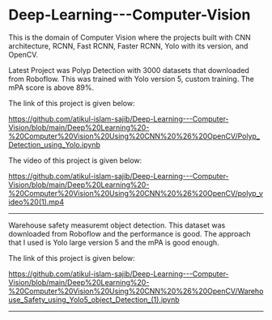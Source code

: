# Deep-Learning---Computer-Vision
This is the domain of Computer Vision where the projects built with CNN architecture, RCNN, Fast RCNN, Faster RCNN, Yolo with its version, and OpenCV.


Latest Project was Polyp Detection with 3000 datasets that downloaded from Roboflow. This was trained with Yolo version 5, custom training. The mPA score is above 89%.

The link of this project is given below:

https://github.com/atikul-islam-sajib/Deep-Learning---Computer-Vision/blob/main/Deep%20Learning%20-%20Computer%20Vision%20Using%20CNN%20%26%20OpenCV/Polyp_Detection_using_Yolo.ipynb


The video of this project is given below:

https://github.com/atikul-islam-sajib/Deep-Learning---Computer-Vision/blob/main/Deep%20Learning%20-%20Computer%20Vision%20Using%20CNN%20%26%20OpenCV/polyp_video%20(1).mp4



---------------------------------------------------------------------------------------------------------------------------------------------------------------


Warehouse safety measuremt object detection. This dataset was downloaded from Roboflow and the performance is good. The approach that I used is Yolo large version 5 and the mPA is good enough.

The link of this project is given below:

https://github.com/atikul-islam-sajib/Deep-Learning---Computer-Vision/blob/main/Deep%20Learning%20-%20Computer%20Vision%20Using%20CNN%20%26%20OpenCV/Warehouse_Safety_using_Yolo5_object_Detection_(1).ipynb


---------------------------------------------------------------------------------------------------------------------------------------------------------------
